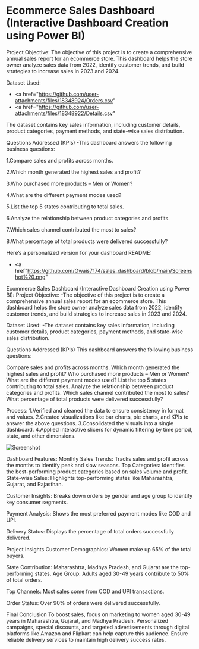 # Ecommerce Sales Dashboard (Interactive Dashboard Creation using Power BI)
Project Objective:
The objective of this project is to create a comprehensive annual sales report for an ecommerce store. This dashboard helps the store owner analyze sales data from 2022, identify customer trends, and build strategies to increase sales in 2023 and 2024.


Dataset Used:
- <a href="https://github.com/user-attachments/files/18348924/Orders.csv"
- <a href="https://github.com/user-attachments/files/18348922/Details.csv"

The dataset contains key sales information, including customer details, product categories, payment methods, and state-wise sales distribution.


Questions Addressed (KPIs)
-This dashboard answers the following business questions:

1.Compare sales and profits across months.

2.Which month generated the highest sales and profit?

3.Who purchased more products – Men or Women?

4.What are the different payment modes used?

5.List the top 5 states contributing to total sales.

6.Analyze the relationship between product categories and profits.

7.Which sales channel contributed the most to sales?

8.What percentage of total products were delivered successfully?


Here’s a personalized version for your dashboard README:
- <a href"https://github.com/Owais7174/sales_dashboard/blob/main/Screenshot%20.png"


Ecommerce Sales Dashboard (Interactive Dashboard Creation using Power BI):
Project Objective:
-The objective of this project is to create a comprehensive annual sales report for an ecommerce store. This dashboard helps the store owner analyze sales data from 2022, identify customer trends, and build strategies to increase sales in 2023 and 2024.

Dataset Used:
-The dataset contains key sales information, including customer details, product categories, payment methods, and state-wise sales distribution.

Questions Addressed (KPIs)
This dashboard answers the following business questions:

Compare sales and profits across months.
Which month generated the highest sales and profit?
Who purchased more products – Men or Women?
What are the different payment modes used?
List the top 5 states contributing to total sales.
Analyze the relationship between product categories and profits.
Which sales channel contributed the most to sales?
What percentage of total products were delivered successfully?

Process:
1.Verified and cleaned the data to ensure consistency in format and values.
2.Created visualizations like bar charts, pie charts, and KPIs to answer the above questions.
3.Consolidated the visuals into a single dashboard.
4.Applied interactive slicers for dynamic filtering by time period, state, and other dimensions.

![Screenshot ](https://github.com/user-attachments/assets/4e3d862b-219e-4d3a-a3b8-d0e2bac58a19)

Dashboard Features:
Monthly Sales Trends: Tracks sales and profit across the months to identify peak and slow seasons.
Top Categories: Identifies the best-performing product categories based on sales volume and profit.
State-wise Sales: Highlights top-performing states like Maharashtra, Gujarat, and Rajasthan.

Customer Insights: Breaks down orders by gender and age group to identify key consumer segments.

Payment Analysis: Shows the most preferred payment modes like COD and UPI.

Delivery Status: Displays the percentage of total orders successfully delivered.

Project Insights
Customer Demographics: Women make up 65% of the total buyers.

State Contribution: Maharashtra, Madhya Pradesh, and Gujarat are the top-performing states.
Age Group: Adults aged 30-49 years contribute to 50% of total orders.

Top Channels: Most sales come from COD and UPI transactions.

Order Status: Over 90% of orders were delivered successfully.

Final Conclusion
To boost sales, focus on marketing to women aged 30-49 years in Maharashtra, Gujarat, and Madhya Pradesh. Personalized campaigns, special discounts, and targeted advertisements through digital platforms like Amazon and Flipkart can help capture this audience. Ensure reliable delivery services to maintain high delivery success rates.


